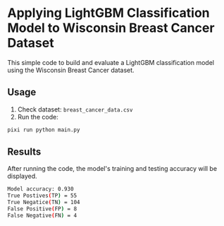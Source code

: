 # Applying LightGBM Classification Model to Wisconsin Breast Cancer Dataset

This simple code to build and evaluate a LightGBM classification model using the Wisconsin Breast Cancer dataset.


## Usage

1. Check dataset: `breast_cancer_data.csv`
2. Run the code:

```bash
pixi run python main.py
```

## Results

After running the code, the model's training and testing accuracy will be displayed.

```bash
Model accuracy: 0.930
True Postives(TP) = 55
True Negatice(TN) = 104
False Positive(FP) = 8
False Negative(FN) = 4
```
